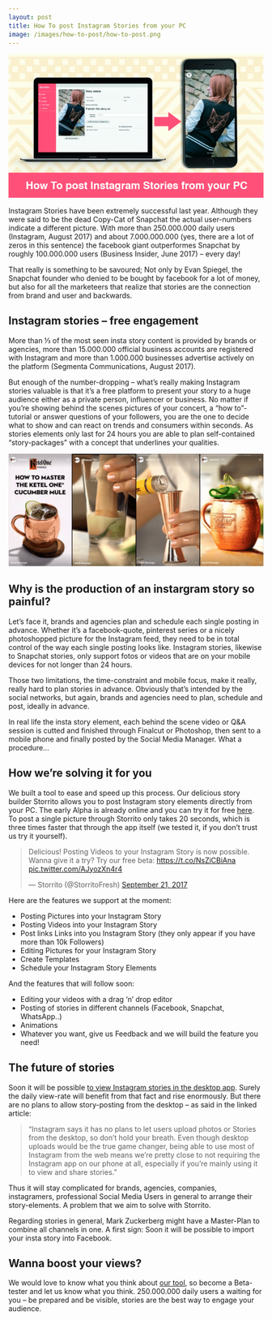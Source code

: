 ```yaml
---
layout: post
title: How To post Instagram Stories from your PC
image: /images/how-to-post/how-to-post.png
---
```


![How to post](/images/how-to-post/how-to-post.png "How to post")

Instagram Stories have been extremely successful last year. Although they were said to be the dead Copy-Cat of Snapchat the actual user-numbers indicate a different picture. With more than 250.000.000 daily users (Instagram, August 2017) and about 7.000.000.000 (yes, there are a lot of zeros in this sentence) the facebook giant outperformes Snapchat by roughly 100.000.000 users (Business Insider, June 2017) – every day!

That really is something to be savoured; Not only by Evan Spiegel, the Snapchat founder who denied to be bought by facebook for a lot of money, but also for all the marketeers that realize that stories are the connection from brand and user and backwards.

## Instagram stories – free engagement

More than ⅓ of the most seen insta story content is provided by brands or agencies, more than 15.000.000 official business accounts are registered with Instagram and more than 1.000.000 businesses advertise actively on the platform (Segmenta Communications, August 2017).

But enough of the number-dropping – what’s really making Instagram stories valuable is that it’s a free platform to present your story to a huge audience either as a private person, influencer or business. No matter if you’re showing behind the scenes pictures of your concert, a “how to”-tutorial or answer questions of your followers, you are the one to decide what to show and can react on trends and consumers within seconds. As stories elements only last for 24 hours you are able to plan self-contained “story-packages” with a concept that underlines your qualities.

!["Post Quality"](/images/how-to-post/post-quality.png "Post Quality")

## Why is the production of an instargram story so painful?

Let’s face it, brands and agencies plan and schedule each single posting in advance. Whether it’s a facebook-quote, pinterest series or a nicely photoshopped picture for the Instagram feed, they need to be in total control of the way each single posting looks like. Instagram stories, likewise to Snapchat stories, only support fotos or videos that are on your mobile devices for not longer than 24 hours.

Those two limitations, the time-constraint and mobile focus, make it really, really hard to plan stories in advance. Obviously that’s intended by the social networks, but again, brands and agencies need to plan, schedule and post, ideally in advance.

In real life the insta story element, each behind the scene video or Q&A session is cutted and finished through Finalcut or Photoshop, then sent to a mobile phone and finally posted by the Social Media Manager. What a procedure…

## How we’re solving it for you

We built a tool to ease and speed up this process. Our delicious story builder Storrito allows you to post Instagram story elements directly from your PC. The early Alpha is already online and you can try it for free [here](https://app.storrito.com/). To post a single picture through Storrito only takes 20 seconds, which is three times faster that through the app itself (we tested it, if you don’t trust us try it yourself).

<blockquote class="twitter-video" data-lang="en">
<p lang="en" dir="ltr">Delicious! Posting Videos to your Instagram Story is now possible. Wanna give it a try? Try our free beta: <a href="https://t.co/NsZiCBiAna">https://t.co/NsZiCBiAna</a> <a href="https://t.co/AJyozXn4r4">pic.twitter.com/AJyozXn4r4</a></p>
<p>&mdash; Storrito (@StorritoFresh) <a href="https://twitter.com/StorritoFresh/status/910795475544154112?ref_src=twsrc%5Etfw">September 21, 2017</a></p></blockquote>
<p><script async src="//platform.twitter.com/widgets.js" charset="utf-8"></script></p>

Here are the features we support at the moment:
- Posting Pictures into your Instagram Story
- Posting Videos into your Instagram Story
- Post links Links into you Instagram Story (they only appear if you have more than 10k Followers)
- Editing Pictures for your Instagram Story
- Create Templates
- Schedule your Instagram Story Elements

And the features that will follow soon:
- Editing your videos with a drag ‘n’ drop editor
- Posting of stories in different channels (Facebook, Snapchat, WhatsApp..)
- Animations
- Whatever you want, give us Feedback and we will build the feature you need!

## The future of stories

Soon it will be possible [to view Instagram stories in the desktop app](https://www.theverge.com/2017/8/31/16233416/instagram-stories-mobile-desktop-web-support). Surely the daily view-rate will benefit from that fact and rise enormously. But there are no plans to allow story-posting from the desktop – as said in the linked article:

> “Instagram says it has no plans to let users upload photos or Stories from the desktop, so don’t hold your breath. Even though desktop uploads would be the true game changer, being able to use most of Instagram from the web means we’re pretty close to not requiring the Instagram app on our phone at all, especially if you’re mainly using it to view and share stories.”

Thus it will stay complicated for brands, agencies, companies, instagramers, professional Social Media Users in general to arrange their story-elements. A problem that we aim to solve with Storrito.

Regarding stories in general, Mark Zuckerberg might have a Master-Plan to combine all channels in one. A first sign: Soon it will be possible to import your insta story into Facebook.

## Wanna boost your views?

We would love to know what you think about [our tool](https://app.storrito.com/), so become a Beta-tester and let us know what you think. 250.000.000 daily users a waiting for you – be prepared and be visible, stories are the best way to engage your audience.